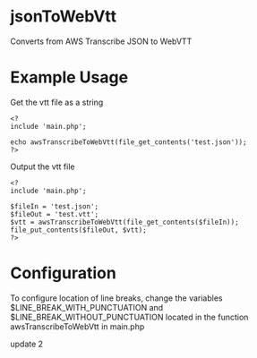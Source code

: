 # jsonToWebVtt
Converts from AWS Transcribe JSON to WebVTT

# Example Usage
Get the vtt file as a string
```
<?
include 'main.php';

echo awsTranscribeToWebVtt(file_get_contents('test.json'));
?>
```
Output the vtt file
```
<?
include 'main.php';

$fileIn = 'test.json';
$fileOut = 'test.vtt';
$vtt = awsTranscribeToWebVtt(file_get_contents($fileIn));
file_put_contents($fileOut, $vtt);
?>
```
# Configuration
To configure location of line breaks, change the variables $LINE_BREAK_WITH_PUNCTUATION and $LINE_BREAK_WITHOUT_PUNCTUATION located in the function awsTranscribeToWebVtt in main.php

update 2